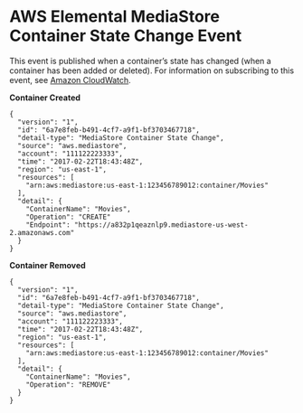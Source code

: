 # AWS Elemental MediaStore Container State Change Event<a name="monitoring-cloudwatch-events-container-state-change"></a>

This event is published when a container’s state has changed \(when a container has been added or deleted\)\. For information on subscribing to this event, see [Amazon CloudWatch](http://docs.aws.amazon.com/cloudwatch/)\.

**Container Created**

```
{
  "version": "1",
  "id": "6a7e8feb-b491-4cf7-a9f1-bf3703467718",
  "detail-type": "MediaStore Container State Change",
  "source": "aws.mediastore",
  "account": "111122223333",
  "time": "2017-02-22T18:43:48Z",
  "region": "us-east-1",
  "resources": [
    "arn:aws:mediastore:us-east-1:123456789012:container/Movies"
  ],
  "detail": {
    "ContainerName": "Movies",
    "Operation": "CREATE"
    "Endpoint": "https://a832p1qeaznlp9.mediastore-us-west-2.amazonaws.com"
  }
}
```

**Container Removed**

```
{
  "version": "1",
  "id": "6a7e8feb-b491-4cf7-a9f1-bf3703467718",
  "detail-type": "MediaStore Container State Change",
  "source": "aws.mediastore",
  "account": "111122223333",
  "time": "2017-02-22T18:43:48Z",
  "region": "us-east-1",
  "resources": [
    "arn:aws:mediastore:us-east-1:123456789012:container/Movies"
  ],
  "detail": {
    "ContainerName": "Movies",
    "Operation": "REMOVE"
  }
}
```